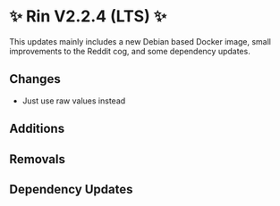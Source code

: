 # ✨ Rin V2.2.4 (LTS) ✨

This updates mainly includes a new Debian based Docker image, small improvements to the Reddit cog, and some dependency updates.

## Changes
- Just use raw values instead
## Additions

## Removals

## Dependency Updates
